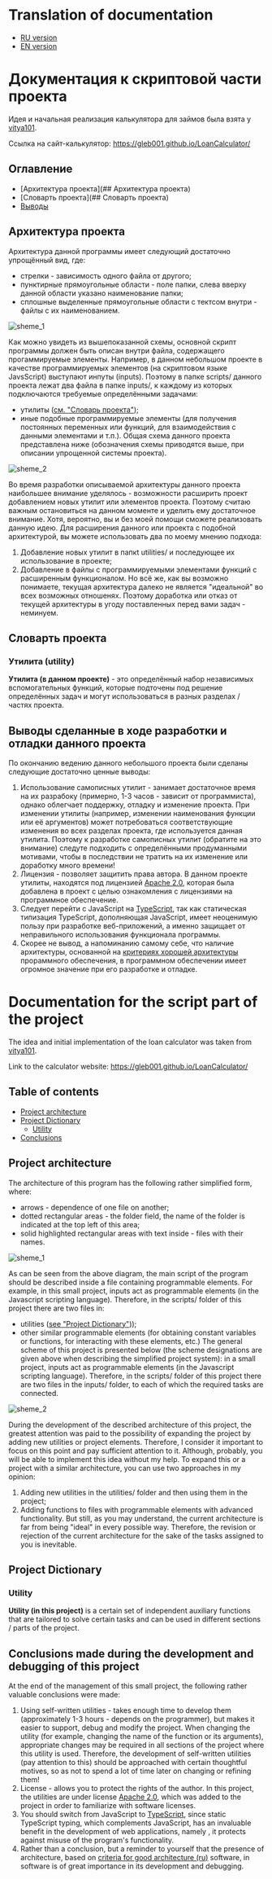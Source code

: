 
# Translation of documentation
* [RU version](#Документация-к-скриптовой-части-проекта)
* [EN version](#Documentation-for-the-script-part-of-the-project)

# Документация к скриптовой части проекта

Идея и начальная реализация калькулятора для займов
была взята у [vitya101](https://github.com/vitya101).

Ссылка на сайт-калькулятор: https://gleb001.github.io/LoanCalculator/

## Оглавление
* [Архитектура проекта](## Архитектура проекта)
* [Словарть проекта](## Словарть проекта)
* [Выводы](##Выводы-сделанные-в-ходе-разработки-и-отладки-данного-проекта)

## Архитектура проекта
Архитектура данной программы имеет следующий достаточно
упрощённый вид, где:
* стрелки - зависимость одного файла от другого;
* пунктирные прямоугольные области - поле папки, слева вверху
данной области указано наименование папки;
* сплошные выделенные прямоугольные области с тектсом внутри -
файлы с их наименованием.

![sheme_1](./media/Simplified%20view%20of%20the%20js%20code%20architecture.png)

Как можно увидеть из вышепоказанной схемы, основной 
скрипт программы должен быть описан внутри файла,
содержащего прогаммируемые элементы. Например, в данном
небольшом проекте в качестве программируемых элементов (на
скриптовом языке JavsScript) выступают инпуты (inputs). 
Поэтому в папке scripts/ данного проекта лежат два файла в
папке inputs/, к каждому из которых подключаются требуемые
определёнными задачами:
* утилиты ([см. "Cловарь проекта"](###Утилита-(utility)));
* иные подобные программируемые элементы (для получения постоянных
переменных или функций, для взаимодействия с данными элементами и т.п.).
Общая схема данного проекта представлена ниже (обозначения схемы
приводятся выше, при описании упрощенной системы проекта).

![sheme_2](./media/file%20script%20structure%20of%20the%20project.png)

Во время разработки описываемой архитектуры данного проекта наибольшее
внимание уделялось - возможности расширить проект добавлением новых
утилит или элементов проекта. Поэтому считаю важным остановиться на
данном моменте и уделить ему достаточное внимание. Хотя, вероятно, вы
и без моей помощи сможете реализовать данную идею.
Для расширения данного или проекта с подобной архитектурой, вы можете
использовать два по моему мнению подхода:
1. Добавление новых утилит в папкt utilities/ и последующее их
использование в проекте;
2. Добавление в файлы с программируемыми элементами функций с
расширенным функционалом.
Но всё же, как вы возможно понимаете, текущая архитектура далеко не
является "идеальной" во всех возможных отношенях. Поэтому доработка или
отказ от текущей архитектуры в угоду поставленных перед вами задач - 
неминуем.


## Словарть проекта
### Утилита (utility)
**Утилита (в данном проекте)** - это определённый набор независимых
вспомогательных функций, которые подточены под решение
определённых задач и могут использоваться в разных разделах /
частях проекта.

## Выводы сделанные в ходе разработки и отладки данного проекта
По окончанию ведению данного небольшого проекта были сделаны
следующие достаточно ценные выводы:
1. Использование самописных утилит - занимает достаточное
время на их разрабоку (примерно, 1-3 часов - зависит от
программиста), однако облегчает поддержку, отладку и изменение
проекта.
При изменении утилиты (например, изменении наименования
функции или её аргументов) может потребоваться соответствующие
изменения во всех разделах проекта, где используется данная
утилита. Поэтому к разработке самописных утилит (обратите на
это внимание) следуте подходить с определёнными продуманными
мотивами, чтобы в последствии не тратить на их изменение или
доработку много времени!
2. Лицензия - позволяет защитить права автора. В данном проекте
утилиты, находятся под лицензией
[Apache 2.0](https://www.apache.org/licenses/LICENSE-2.0.html),
которая была добавлена в проект с целью ознакомления с лицензиями
на программное обеспечение.
3. Следует перейти с JavaScript на [TypeScript](https://www.typescriptlang.org/),
так как статическая типизация TypeScript, дополняющая JavaScript,
имеет неоценимую пользу при разработке веб-приложений, а именно
защищает от неправильного использования функционала программы.
4. Скорее не вывод, а напоминанию самому себе, что наличие архитектуры,
основанной на [критериях хорошей архитектуры](https://habr.com/ru/post/276593/)
прораммного обеспечения, в программном обеспечении имеет
огромное значение при его разработке и отладке.


# Documentation for the script part of the project

The idea and initial implementation of the loan calculator
was taken from [vitya101](https://github.com/vitya101 ).

Link to the calculator website: https://gleb001.github.io/LoanCalculator/

## Table of contents
* [Project architecture](##Project-architecture)
* [Project Dictionary](##Project-Dictionary)
    * [Utility](###Utility)
* [Conclusions](##Conclusions-made-during-the-development-and-debugging-of-this-project)

## Project architecture
The architecture of this program has the following rather
simplified form, where:
* arrows - dependence of one file on another;
* dotted rectangular areas - the folder field,
the name of the folder is indicated at the top left of this area;
* solid highlighted rectangular areas with text inside -
files with their names.

![sheme_1](./media/Simplified%20view%20of%20the%20js%20code%20architecture.png)

As can be seen from the above diagram, the main
script of the program should be described inside a file
containing programmable elements. For example, in this
small project, inputs act as programmable elements (in the
Javascript scripting language).
Therefore, in the scripts/ folder of this project there are two
files in:
* utilities ([see "Project Dictionary"](###Utility)));
* other similar programmable elements (for obtaining constant
variables or functions, for interacting with these elements, etc.)
The general scheme of this project is presented below (the scheme
designations are given above when describing the simplified project
system): in a small project, inputs act as programmable elements
(in the Javascript scripting language).
Therefore, in the scripts/ folder of this project there are
two files in the inputs/ folder, to each of which the required
tasks are connected.

![sheme_2](./media/file%20script%20structure%20of%20the%20project.png)

During the development of the described architecture of this
project, the greatest attention was paid to the possibility of
expanding the project by adding new utilities or project elements.
Therefore, I consider it important to focus on this point and pay
sufficient attention to it. Although, probably, you will be able
to implement this idea without my help. To expand this or a project
with a similar architecture, you can use two approaches in my opinion:
1. Adding new utilities in the utilities/ folder and then
using them in the project;
2. Adding functions to files with programmable elements with
advanced functionality.
But still, as you may understand, the current architecture is far
from being "ideal" in every possible way. Therefore, the revision or
rejection of the current architecture for the sake of the tasks
assigned to you is inevitable.

## Project Dictionary
### Utility
**Utility (in this project)** is a certain set of independent
auxiliary functions that are tailored to solve
certain tasks and can be used in different sections /
parts of the project.

## Conclusions made during the development and debugging of this project
At the end of the management of this small project, the following
rather valuable conclusions were made:
1. Using self-written utilities - takes enough
time to develop them (approximately 1-3 hours - depends on
the programmer), but makes it easier to support, debug and modify
the project.
When changing the utility (for example, changing the name
of the function or its arguments), appropriate
changes may be required in all sections of the project where this
utility is used. Therefore, the development of self-written utilities
(pay attention to this) should be approached with certain thoughtful
motives, so as not to spend a lot of time later on changing or
refining them!
2. License - allows you to protect the rights of the author. In this
project, the utilities are under license
[Apache 2.0](https://www.apache.org/licenses/LICENSE-2.0.html),
which was added to the project in order to familiarize with
software licenses.
3. You should switch from JavaScript to [TypeScript](https://www.typescriptlang.org/),
since static TypeScript typing, which complements JavaScript,
has an invaluable benefit in the development of web applications, namely
, it protects against misuse of the program's functionality.
4. Rather than a conclusion, but a reminder to yourself that the presence of architecture,
based on [criteria for good architecture (ru)](https://habr.com/ru/post/276593/)
software, in software is of great importance in its development and debugging.
